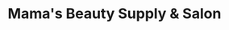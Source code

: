 ---
title: "Mama's Beauty Supply & Salon"
url: /tampa/mamas-beauty-supply-and-salon/
shop: beauty
---